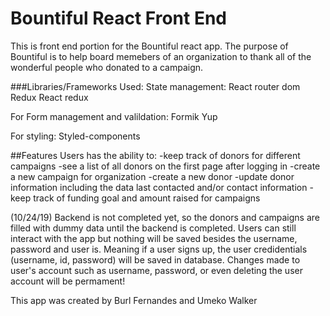 # Bountiful React Front End

This is front end portion for the Bountiful react app. The purpose of Bountiful is to help board memebers of an organization to thank all of the wonderful people who donated to a campaign.



###Libraries/Frameworks Used: 
State management: 
React router dom
Redux
React redux

For Form management and valildation: 
Formik 
Yup

For styling: 
Styled-components


##Features
Users has the ability to:
-keep track of donors for different campaigns 
-see a list of all donors on the first page after logging in
-create a new campaign for organization
-create a new donor 
-update donor information including the data last contacted and/or contact information
-keep track of funding goal and amount raised for campaigns


(10/24/19) Backend is not completed yet, so the donors and campaigns are filled with dummy data until the backend is completed. Users can still interact with the app but nothing will be saved besides the username, password and user is. Meaning if a user signs up, the user credidentials (username, id, password) will be saved in database. Changes made to user's account such as username, password, or even deleting the user account will be permament!


This app was created by Burl Fernandes and Umeko Walker